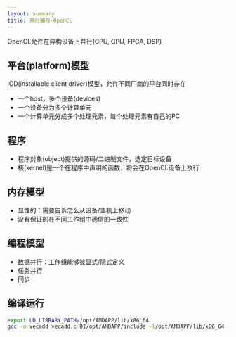 ```yaml
---
layout: summary
title: 并行编程-OpenCL
---
```


OpenCL允许在异构设备上并行(CPU, GPU, FPGA, DSP)

## 平台(platform)模型
ICD(installable client driver)模型，允许不同厂商的平台同时存在
* 一个host，多个设备(devices)
* 一个设备分为多个计算单元
* 一个计算单元分成多个处理元素，每个处理元素有自己的PC

## 程序
* 程序对象(object)提供的源码/二进制文件，选定目标设备
* 核(kernel)是一个在程序中声明的函数，将会在OpenCL设备上执行

## 内存模型
* 显性的：需要告诉怎么从设备/主机上移动
* 没有保证的在不同工作组中通信的一致性

## 编程模型
* 数据并行：工作组能够被显式/隐式定义
* 任务并行
* 同步

## 编译运行
```bash
export LD_LIBRARY_PATH=/opt/AMDAPP/lib/x86_64
gcc -o vecadd vecadd.c 0I/opt/AMDAPP/include -l/opt/AMDAPP/lib/x86_64 -lOpenCL
```